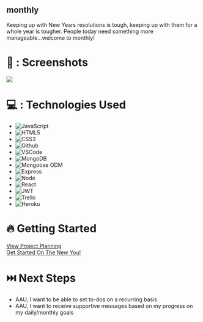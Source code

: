 ## monthly

Keeping up with New Years resolutions is tough, keeping up with them for a whole year is tougher.
People today need something more manageable...welcome to monthly!

# 📸 : Screenshots

<img src="https://i.imgur.com/7HBqkrN.png">

# 💻 : Technologies Used

- ![JavaScript](https://img.shields.io/badge/-JavaScript-05122A?style=flat&logo=javascript)
- ![HTML5](https://img.shields.io/badge/-HTML5-05122A?style=flat&logo=html5)
- ![CSS3](https://img.shields.io/badge/-CSS-05122A?style=flat&logo=css3)
- ![Github](https://img.shields.io/badge/-GitHub-05122A?style=flat&logo=github)
- ![VSCode](https://img.shields.io/badge/-VS_Code-05122A?style=flat&logo=visualstudio)
- ![MongoDB](https://img.shields.io/badge/-MongoDB-05122A?style=flat&logo=mongodb)
- ![Mongoose ODM](https://img.shields.io/badge/-Mongoose_ODM-05122A?style=flat&logo=mongodb)
- ![Express](https://img.shields.io/badge/-Express-05122A?style=flat&logo=express)
- ![Node](https://img.shields.io/badge/-Node.js-05122A?style=flat&logo=node.js)
- ![React](https://img.shields.io/badge/-React-05122A?style=flat&logo=react)
- ![JWT](https://img.shields.io/badge/-JSON_Web_Tokens-05122A?style=flat&logo=jsonwebtokens)
- ![Trello](https://img.shields.io/badge/-Trello-05122A?style=flat&logo=trello)
- ![Heroku](https://img.shields.io/badge/-Heroku-05122A?style=flat&logo=heroku)

# 🔥 Getting Started

[View Project Planning](https://trello.com/b/nspkuSg5/monthly-nicodrose-project-4) <br>
[Get Started On The New You!](https://monthly-c36110b95c6d.herokuapp.com/)

# ⏭️ Next Steps

- AAU, I want to be able to set to-dos on a recurring basis
- AAU, I want to receive supportive messages based on my progress on my daily/monthly goals